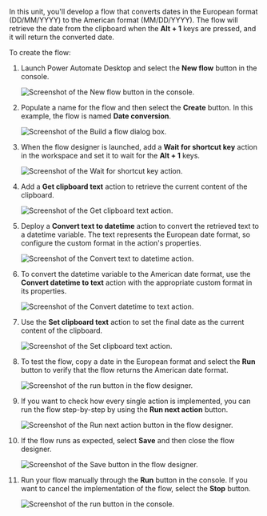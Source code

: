 In this unit, you'll develop a flow that converts dates in the European format (DD/MM/YYYY) to the American format (MM/DD/YYYY). The flow will retrieve the date from the clipboard when the **Alt + 1** keys are pressed, and it will return the converted date. 

To create the flow:

1. Launch Power Automate Desktop and select the **New flow** button in the console.

    ![Screenshot of the New flow button in the console.](..\media\console-new-flow.png)

1. Populate a name for the flow and then select the **Create** button. In this example, the flow is named **Date conversion**.

    ![Screenshot of the Build a flow dialog box.](..\media\console-build-new-flow.png)

1. When the flow designer is launched, add a **Wait for shortcut key** action in the workspace and set it to wait for the **Alt + 1** keys.

    ![Screenshot of the Wait for shortcut key action.](..\media\wait-for-shortcut-key-action.png)

1. Add a **Get clipboard text** action to retrieve the current content of the clipboard.

    ![Screenshot of the Get clipboard text action.](..\media\get-clipboard-text.png)

1. Deploy a **Convert text to datetime** action to convert the retrieved text to a datetime variable. The text represents the European date format, so configure the custom format in the action's properties.

    ![Screenshot of the Convert text to datetime action.](..\media\convert-text-to-datetime.png)

1. To convert the datetime variable to the American date format, use the **Convert datetime to text** action with the appropriate custom format in its properties.

    ![Screenshot of the Convert datetime to text action.](..\media\convert-datetime-to-text.png)

1. Use the **Set clipboard text** action to set the final date as the current content of the clipboard.

    ![Screenshot of the Set clipboard text action.](..\media\set-clipboard-text.png)

1. To test the flow, copy a date in the European format and select the **Run** button to verify that the flow returns the American date format.

    ![Screenshot of the run button in the flow designer.](..\media\run-flow-icon.png)

1. If you want to check how every single action is implemented, you can run the flow step-by-step by using the **Run next action** button.

    ![Screenshot of the Run next action button in the flow designer.](..\media\run-next-action-icon.png)

1. If the flow runs as expected, select **Save** and then close the flow designer.

    ![Screenshot of the Save button in the flow designer.](..\media\save-icon.png)

1. Run your flow manually through the **Run** button in the console. If you want to cancel the implementation of the flow, select the **Stop** button.

    ![Screenshot of the run button in the console.](..\media\run-date-conversion-flow.png)

